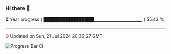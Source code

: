 ### Hi there 👋

⏳ Year progress { ████████████████▁▁▁▁▁▁▁▁▁▁▁▁▁▁ } 55.43 %

---

⏰ Updated on Sun, 21 Jul 2024 20:36:27 GMT

![Progress Bar CI](https://github.com/IshwaranRudhara/GIT-ACTION/workflows/Progress%20Bar%20CI/badge.svg)
